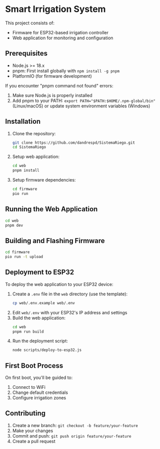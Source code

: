 # Smart Irrigation System

This project consists of:
- Firmware for ESP32-based irrigation controller
- Web application for monitoring and configuration

## Prerequisites
- Node.js >= 18.x
- pnpm: First install globally with `npm install -g pnpm`
- PlatformIO (for firmware development)

If you encounter "pnpm command not found" errors:
1. Make sure Node.js is properly installed
2. Add pnpm to your PATH: `export PATH="$PATH:$HOME/.npm-global/bin"` (Linux/macOS)
   or update system environment variables (Windows)

## Installation
1. Clone the repository:
   ```bash
   git clone https://github.com/dandrespd/SistemaRiego.git
   cd SistemaRiego
   ```

2. Setup web application:
   ```bash
   cd web
   pnpm install
   ```

3. Setup firmware dependencies:
   ```bash
   cd firmware
   pio run
   ```

## Running the Web Application
```bash
cd web
pnpm dev
```

## Building and Flashing Firmware
```bash
cd firmware
pio run -t upload
```

## Deployment to ESP32
To deploy the web application to your ESP32 device:
1. Create a `.env` file in the `web` directory (use the template):
   ```bash
   cp web/.env.example web/.env
   ```
2. Edit `web/.env` with your ESP32's IP address and settings
3. Build the web application:
   ```bash
   cd web
   pnpm run build
   ```
4. Run the deployment script:
   ```bash
   node scripts/deploy-to-esp32.js
   ```

## First Boot Process
On first boot, you'll be guided to:
1. Connect to WiFi
2. Change default credentials
3. Configure irrigation zones

## Contributing
1. Create a new branch: `git checkout -b feature/your-feature`
2. Make your changes
3. Commit and push: `git push origin feature/your-feature`
4. Create a pull request
